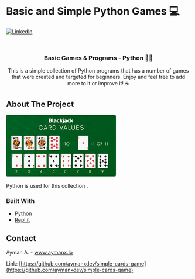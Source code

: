 # Basic and Simple Python Games 💻 

[![LinkedIn][linkedin-shield]][linkedin-url]


<!-- PROJECT LOGO -->
<br />
<p align="center">
 

  <h3 align="center">Basic Games & Programs - Python 👨‍💻 </h3>

  <p align="center">
    This is a simple collection of Python programs that has a number of games that were created and targeted for beginners. Enjoy and feel free to add more to it or improve it! ☕️ 
</p>





<!-- ABOUT THE PROJECT -->
## About The Project

![Product Name Screen Shot][product-screenshot]

Python is used for this collection .



### Built With

* [Python](https://www.python.org/)
* [Repl.it](https://repl.it/~)


<!-- CONTACT -->
## Contact

Ayman A.  - www.aymanx.io

Link: [https://github.com/aymanxdev/simple-cards-game](https://github.com/aymanxdev/simple-cards-game)




<!-- MARKDOWN LINKS & IMAGES -->

[linkedin-shield]: https://img.shields.io/badge/-LinkedIn-black.svg?style=flat-square&logo=linkedin&colorB=555
[linkedin-url]: https://www.linkedin.com/in/ayman-io/
[product-screenshot]: images/cards.jpeg
